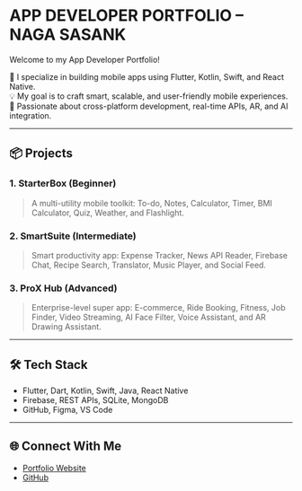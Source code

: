 # APP DEVELOPER PORTFOLIO – NAGA SASANK

Welcome to my App Developer Portfolio!

🚀 I specialize in building mobile apps using Flutter, Kotlin, Swift, and React Native.  
💡 My goal is to craft smart, scalable, and user-friendly mobile experiences.  
🎯 Passionate about cross-platform development, real-time APIs, AR, and AI integration.

---

## 📦 Projects

### 1. StarterBox (Beginner)
> A multi-utility mobile toolkit: To-do, Notes, Calculator, Timer, BMI Calculator, Quiz, Weather, and Flashlight.

### 2. SmartSuite (Intermediate)
> Smart productivity app: Expense Tracker, News API Reader, Firebase Chat, Recipe Search, Translator, Music Player, and Social Feed.

### 3. ProX Hub (Advanced)
> Enterprise-level super app: E-commerce, Ride Booking, Fitness, Job Finder, Video Streaming, AI Face Filter, Voice Assistant, and AR Drawing Assistant.

---

## 🛠 Tech Stack
- Flutter, Dart, Kotlin, Swift, Java, React Native
- Firebase, REST APIs, SQLite, MongoDB
- GitHub, Figma, VS Code

---

## 🌐 Connect With Me
- [Portfolio Website](https://nsstudio-html.github.io/APP-DEVELOPER-PORTFOLIO/)
- [GitHub](https://github.com/NSSTUDIO-html)
